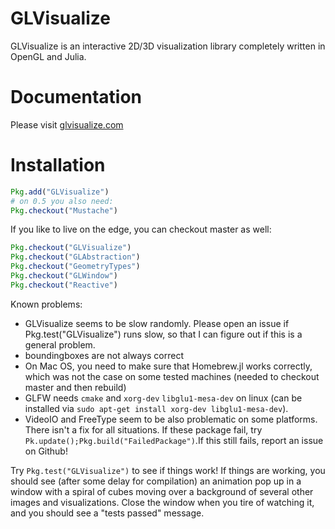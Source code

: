 # GLVisualize

GLVisualize is an interactive 2D/3D visualization library completely written in OpenGL and Julia.

# Documentation


Please visit [glvisualize.com](http://www.glvisualize.com/)


# Installation


```Julia
Pkg.add("GLVisualize")
# on 0.5 you also need:
Pkg.checkout("Mustache")
```
If you like to live on the edge, you can checkout master as well:
```Julia
Pkg.checkout("GLVisualize")
Pkg.checkout("GLAbstraction")
Pkg.checkout("GeometryTypes")
Pkg.checkout("GLWindow")
Pkg.checkout("Reactive")
```


Known problems:
- GLVisualize seems to be slow randomly. Please open an issue if Pkg.test("GLVisualize") runs slow, so that I can figure out if this is a general problem.
- boundingboxes are not always correct
- On Mac OS, you need to make sure that Homebrew.jl works correctly, which was not the case on some tested machines (needed to checkout master and then rebuild)
- GLFW needs `cmake` and `xorg-dev` `libglu1-mesa-dev` on linux (can be installed via `sudo apt-get install xorg-dev libglu1-mesa-dev`).
- VideoIO and FreeType seem to be also problematic on some platforms. There isn't a fix for all situations. If these package fail, try `Pk.update();Pkg.build("FailedPackage")`.If this still fails, report an issue on Github!

Try `Pkg.test("GLVisualize")` to see if things work! If things are working, you should see (after some delay for compilation) an animation pop up in a window with a spiral of cubes moving over a background of several other images and visualizations.
Close the window when you tire of watching it, and you should see a "tests passed" message.
